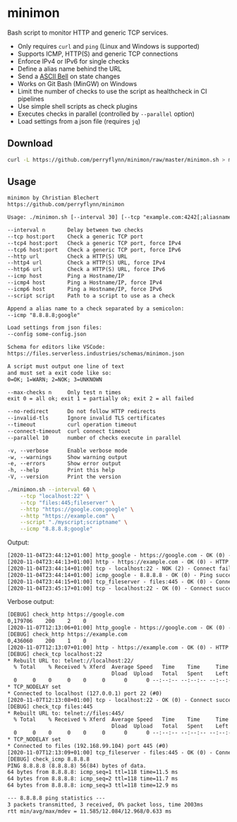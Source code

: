 # minimon

Bash script to monitor HTTP and generic TCP services.

- Only requires `curl` and `ping` (Linux and Windows is supported)
- Supports ICMP, HTTP(S) and generic TCP connections
- Enforce IPv4 or IPv6 for single checks
- Define a alias name behind the URL
- Send a [ASCII Bell](https://en.wikipedia.org/wiki/Bell_character) on state changes
- Works on Git Bash (MinGW) on Windows
- Limit the number of checks to use the script as healthcheck in CI pipelines
- Use simple shell scripts as check plugins
- Executes checks in parallel (controlled by `--parallel` option)
- Load settings from a json file (requires `jq`)

## Download

```sh
curl -L https://github.com/perryflynn/minimon/raw/master/minimon.sh > minimon.sh && chmod a+x minimon.sh
```

## Usage

```txt
minimon by Christian Blechert
https://github.com/perryflynn/minimon

Usage: ./minimon.sh [--interval 30] [--tcp "example.com:4242[;aliasname]"]

--interval n       Delay between two checks
--tcp host:port    Check a generic TCP port
--tcp4 host:port   Check a generic TCP port, force IPv4
--tcp6 host:port   Check a generic TCP port, force IPv6
--http url         Check a HTTP(S) URL
--http4 url        Check a HTTP(S) URL, force IPv4
--http6 url        Check a HTTP(S) URL, force IPv6
--icmp host        Ping a Hostname/IP
--icmp4 host       Ping a Hostname/IP, force IPv4
--icmp6 host       Ping a Hostname/IP, force IPv6
--script script    Path to a script to use as a check

Append a alias name to a check separated by a semicolon:
--icmp "8.8.8.8;google"

Load settings from json files:
--config some-config.json

Schema for editors like VSCode:
https://files.serverless.industries/schemas/minimon.json

A script must output one line of text
and must set a exit code like so:
0=OK; 1=WARN; 2=NOK; 3=UNKNOWN

--max-checks n     Only test n times
exit 0 = all ok; exit 1 = partially ok; exit 2 = all failed

--no-redirect      Do not follow HTTP redirects
--invalid-tls      Ignore invalid TLS certificates
--timeout          curl operation timeout
--connect-timeout  curl connect timeout
--parallel 10      number of checks execute in parallel

-v, --verbose      Enable verbose mode
-w, --warnings     Show warning output
-e, --errors       Show error output
-h, --help         Print this help
-V, --version      Print the version
```

```sh
./minimon.sh --interval 60 \
    --tcp "localhost:22" \
    --tcp "files:445;fileserver" \
    --http "https://google.com;google" \
    --http "https://example.com" \
    --script "./myscript;scriptname" \
    --icmp "8.8.8.8;google"
```

Output:

```txt
[2020-11-04T23:44:12+01:00] http_google - https://google.com - OK (0) - HTTP 200
[2020-11-04T23:44:13+01:00] http - https://example.com - OK (0) - HTTP 200
[2020-11-04T23:44:14+01:00] tcp - localhost:22 - NOK (2) - Connect failed
[2020-11-04T23:44:14+01:00] icmp_google - 8.8.8.8 - OK (0) - Ping succeeded (0% loss)
[2020-11-04T23:44:15+01:00] tcp_fileserver - files:445 - OK (0) - Connect successful
[2020-11-04T23:45:17+01:00] tcp - localhost:22 - OK (0) - Connect successful - changed after 63s
```

Verbose output:

```txt
[DEBUG] check_http https://google.com
0,179706    200    2    0
[2020-11-07T12:13:06+01:00] http_google - https://google.com - OK (0) - HTTP 200
[DEBUG] check_http https://example.com
0,436060    200    1    0
[2020-11-07T12:13:07+01:00] http - https://example.com - OK (0) - HTTP 200
[DEBUG] check_tcp localhost:22
* Rebuilt URL to: telnet://localhost:22/
  % Total    % Received % Xferd  Average Speed   Time    Time     Time  Current
                                 Dload  Upload   Total   Spent    Left  Speed
  0     0    0     0    0     0      0      0 --:--:-- --:--:-- --:--:--     0*   Trying 127.0.0.1...
* TCP_NODELAY set
* Connected to localhost (127.0.0.1) port 22 (#0)
[2020-11-07T12:13:08+01:00] tcp - localhost:22 - OK (0) - Connect successful
[DEBUG] check_tcp files:445
* Rebuilt URL to: telnet://files:445/
  % Total    % Received % Xferd  Average Speed   Time    Time     Time  Current
                                 Dload  Upload   Total   Spent    Left  Speed
  0     0    0     0    0     0      0      0 --:--:-- --:--:-- --:--:--     0*   Trying 192.168.99.104...
* TCP_NODELAY set
* Connected to files (192.168.99.104) port 445 (#0)
[2020-11-07T12:13:09+01:00] tcp_fileserver - files:445 - OK (0) - Connect successful
[DEBUG] check_icmp 8.8.8.8
PING 8.8.8.8 (8.8.8.8) 56(84) bytes of data.
64 bytes from 8.8.8.8: icmp_seq=1 ttl=118 time=11.5 ms
64 bytes from 8.8.8.8: icmp_seq=2 ttl=118 time=11.7 ms
64 bytes from 8.8.8.8: icmp_seq=3 ttl=118 time=12.9 ms

--- 8.8.8.8 ping statistics ---
3 packets transmitted, 3 received, 0% packet loss, time 2003ms
rtt min/avg/max/mdev = 11.585/12.084/12.968/0.633 ms
```
